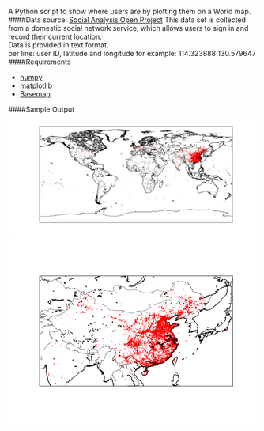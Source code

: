 A Python script to show where users are by plotting them on a World map.
<br>
####Data source: [Social Analysis Open Project](http://socialysis.org/resource/download/8b9bbe2b-fd59-4906-836f-c876dc6e83c3/92fb31d5-5272-4725-b70f-71368c7a6859)
This data set is collected from a domestic social network service, which allows users to sign in and record their current location. <br>
Data is provided in text format. <br> 
per line: user ID, latitude and longitude for example: 114.323888 130.579647
<br>
####Requirements
* [numpy](http://www.numpy.org/)
* [matplotlib](http://matplotlib.org/)
* [Basemap](http://matplotlib.org/basemap/)

####Sample Output
![](https://raw.githubusercontent.com/Rudy1224/visual-geo-location/master/figure_1.png)
![](https://raw.githubusercontent.com/Rudy1224/visual-geo-location/master/figure_china.png)
